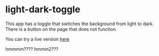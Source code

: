 # light-dark-toggle
 
This app has a toggle that switches the background from light to dark. There is a button on the page that does not function. 

You can try a live version [here](https://aquamarine-palmier-816eed.netlify.app/)


hmmmm????
hmmm2???
